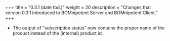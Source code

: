 +++
title = "0.3.1 (date tbd.)"
weight = 20
description = "Changes that version 0.3.1 introduced to BOMnipotent Server and BOMnipotent Client."
+++

- The output of "subscription status" now contains the proper name of the product instead of the (internal) product id.
